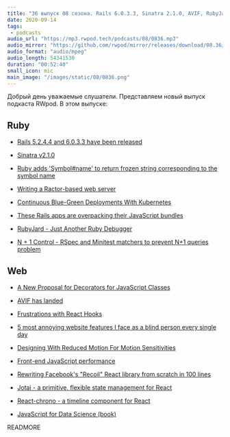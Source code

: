 ```yaml
---
title: "36 выпуск 08 сезона. Rails 6.0.3.3, Sinatra 2.1.0, AVIF, RubyJard, N + 1 Control, React-chrono, JavaScript for Data Science и прочее"
date: 2020-09-14
tags:
 - podcasts
audio_url: "https://mp3.rwpod.tech/podcasts/08/0836.mp3"
audio_mirror: "https://github.com/rwpod/mirror/releases/download/08.36/0836.mp3"
audio_format: "audio/mpeg"
audio_length: 54341530
duration: "00:52:40"
small_icon: mic
main_image: "/images/static/08/0836.png"
---
```


Добрый день уважаемые слушатели. Представляем новый выпуск подкаста RWpod. В этом выпуске:

## Ruby

 - [Rails 5.2.4.4 and 6.0.3.3 have been released](https://weblog.rubyonrails.org/2020/9/10/Rails-5-2-4-4-and-6-0-3-3-have-been-released/)
 - [Sinatra v2.1.0](http://sinatrarb.com/2020/09/05/sinatra-2.1.0.html)
 - [Ruby adds 'Symbol#name' to return frozen string corresponding to the symbol name](https://blog.saeloun.com/2020/09/09/ruby-adds-name-method-to-symbol)
 - [Writing a Ractor-based web server](https://kirshatrov.com/2020/09/08/ruby-ractor-web-server/)


 - [Continuous Blue-Green Deployments With Kubernetes](https://semaphoreci.com/blog/continuous-blue-green-deployments-with-kubernetes)
 - [These Rails apps are overpacking their JavaScript bundles](https://rossta.net/blog/rails-apps-overpacking-with-webpacker.html)
 - [RubyJard - Just Another Ruby Debugger](https://rubyjard.org/)
 - [N + 1 Control - RSpec and Minitest matchers to prevent N+1 queries problem](https://github.com/palkan/n_plus_one_control)

## Web

 - [A New Proposal for Decorators for JavaScript Classes](https://github.com/tc39/proposal-decorators/blob/simplified/README.md)
 - [AVIF has landed](https://jakearchibald.com/2020/avif-has-landed/)
 - [Frustrations with React Hooks](https://blog.logrocket.com/frustrations-with-react-hooks/)
 - [5 most annoying website features I face as a blind person every single day](https://bighack.org/5-most-annoying-website-features-i-face-as-a-blind-screen-reader-user-accessibility/)
 - [Designing With Reduced Motion For Motion Sensitivities](https://www.smashingmagazine.com/2020/09/design-reduced-motion-sensitivities/)


 - [Front-end JavaScript performance](https://www.debugbear.com/blog/front-end-javascript-performance)
 - [Rewriting Facebook's "Recoil" React library from scratch in 100 lines](https://bennetthardwick.com/blog/recoil-js-clone-from-scratch-in-100-lines/)
 - [Jotai - a primitive, flexible state management for React](https://github.com/react-spring/jotai)
 - [React-chrono - a timeline component for React](https://github.com/prabhuignoto/react-chrono)
 - [JavaScript for Data Science (book)](https://js4ds.org/)

READMORE
